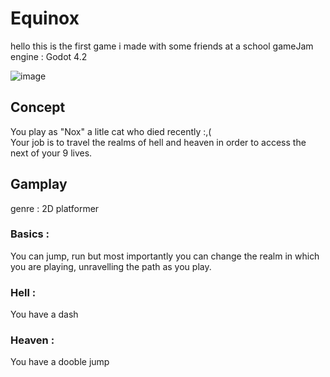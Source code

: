 # Equinox
hello this is the first game i made with some friends at a school gameJam
engine : Godot 4.2

![image]()


## Concept 
 You play as "Nox" a litle cat who died recently :,(  
 Your job is to travel the realms of hell and heaven in order to access the next of your 9 lives.

 ## Gamplay
 genre : 2D platformer
 ### Basics :
You can jump, run but most importantly you can change the realm in which you are playing, unravelling the path as you play.

### Hell :
You have a dash

### Heaven :
You have a dooble jump

